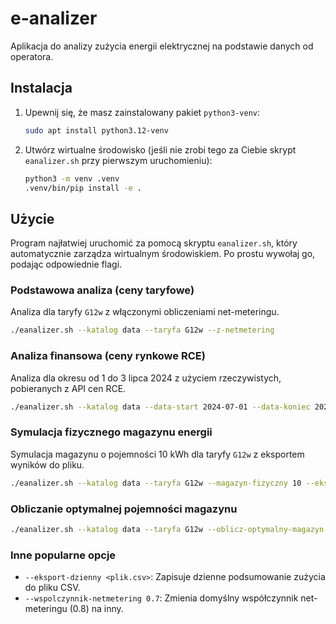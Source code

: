 # e-analizer

Aplikacja do analizy zużycia energii elektrycznej na podstawie danych od operatora.

## Instalacja

1.  Upewnij się, że masz zainstalowany pakiet `python3-venv`:
    ```bash
    sudo apt install python3.12-venv
    ```
2.  Utwórz wirtualne środowisko (jeśli nie zrobi tego za Ciebie skrypt `eanalizer.sh` przy pierwszym uruchomieniu):
    ```bash
    python3 -m venv .venv
    .venv/bin/pip install -e .
    ```

## Użycie

Program najłatwiej uruchomić za pomocą skryptu `eanalizer.sh`, który automatycznie zarządza wirtualnym środowiskiem. Po prostu wywołaj go, podając odpowiednie flagi.

### Podstawowa analiza (ceny taryfowe)
Analiza dla taryfy `G12w` z włączonymi obliczeniami net-meteringu.
```bash
./eanalizer.sh --katalog data --taryfa G12w --z-netmetering
```

### Analiza finansowa (ceny rynkowe RCE)
Analiza dla okresu od 1 do 3 lipca 2024 z użyciem rzeczywistych, pobieranych z API cen RCE.
```bash
./eanalizer.sh --katalog data --data-start 2024-07-01 --data-koniec 2024-07-03 --z-cenami-rce
```

### Symulacja fizycznego magazynu energii
Symulacja magazynu o pojemności 10 kWh dla taryfy `G12w` z eksportem wyników do pliku.
```bash
./eanalizer.sh --katalog data --taryfa G12w --magazyn-fizyczny 10 --eksport-symulacji symulacja.csv
```

### Obliczanie optymalnej pojemności magazynu
```bash
./eanalizer.sh --katalog data --taryfa G12w --oblicz-optymalny-magazyn
```

### Inne popularne opcje

*   `--eksport-dzienny <plik.csv>`: Zapisuje dzienne podsumowanie zużycia do pliku CSV.
*   `--wspolczynnik-netmetering 0.7`: Zmienia domyślny współczynnik net-meteringu (0.8) na inny.